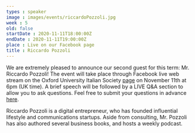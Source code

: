 ```yaml
---
types : speaker
image : images/events/riccardoPozzoli.jpg
week : 5
old: false
startDate : 2020-11-11T18:00:00Z
endDate : 2020-11-11T19:00:00Z
place : Live on our Facebook page
title : Riccardo Pozzoli
---
```

We are extremely pleased to announce our second guest for this term: Mr. Riccardo Pozzoli! The event will take place through Facebook live web stream on the Oxford University Italian Society [page](http://www.facebook.com/OxfordUniversityItalianSociety) on November 11th at 6pm (UK time). A brief speech will be followed by a LIVE Q&A section to allow you to ask
questions. Feel free to submit your questions in advance [here](https://tinyurl.com/RiccardoPozzoliatOUIS).

Riccardo Pozzoli is a digital entrepreneur, who has founded influential lifestyle and communications startups. Aside from consulting, Mr. Pozzoli has also authored several business books, and hosts a weekly podcast.
